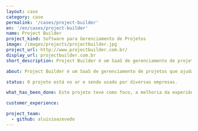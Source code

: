 ```yaml
---
layout: case
category: case
permalink: '/cases/project-builder'
en: '/en/cases/project-builder'
name: Project Builder
project_kind: Software para Gerenciamento de Projetos
image: /images/projects/projectbuilder.jpg
project_url: http://www.projectbuilder.com.br/
display_url: projectbuilder.com.br
short_description: Project Builder é um SaaS de gerenciamento de projetos que ajuda a utilizar as melhores práticas do PMI. Gerencie tarefas e prazos entre equipes e colabore em tempo real.

about: Project Builder é um SaaS de gerenciamento de projetos que ajuda a utilizar as melhores práticas do PMI. Gerencie tarefas e prazos entre equipes e colabore em tempo real.

status: O projeto está no ar e sendo usado por diversas empresas.

what_has_been_done: Este projeto teve como foco, a melhoria da experiência de uso e modernização da interface do software.

customer_experience:

project_team:
  - github: aluisioazevedo
---
```

